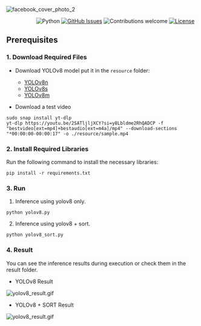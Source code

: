 
![facebook_cover_photo_2](https://github.com/dev-jinwoohong/YOLOv8-SORT-Human-Tracking/assets/70004933/e52fd191-57f8-4f35-9a7b-fc792e3957e3)

&nbsp;&nbsp;&nbsp;&nbsp;&nbsp;&nbsp;&nbsp;&nbsp;&nbsp;&nbsp;&nbsp;&nbsp;&nbsp;&nbsp;&nbsp;&nbsp;&nbsp;&nbsp;&nbsp;
![Python](https://img.shields.io/badge/python-v3.8-blue.svg)
[![GitHub Issues](https://img.shields.io/github/issues/dev-jinwoohong/YOLOv8-SORT-Human-Tracking.svg)](https://github.com/dev-jinwoohong/YOLOv8-SORT-Human-Tracking/issues)
![Contributions welcome](https://img.shields.io/badge/contributions-welcome-orange.svg)
[![License](https://img.shields.io/badge/license-GNU-yellow.svg)](https://opensource.org/licenses/GNU)


## Prerequisites

### 1. Download Required Files

- Download YOLOv8 model put it in the `resource` folder:
  - [YOLOv8n](https://github.com/ultralytics/assets/releases/download/v8.2.0/yolov8n.pt)
  - [YOLOv8s](https://github.com/ultralytics/assets/releases/download/v8.2.0/yolov8s.pt)
  - [YOLOv8m](https://github.com/ultralytics/assets/releases/download/v8.2.0/yolov8m.pt)


- Download a test video
```commandline
sudo snap install yt-dlp
yt-dlp https://youtu.be/2SATljljXCY?si=y8Lbldme2RhQADCP -f "bestvideo[ext=mp4]+bestaudio[ext=m4a]/mp4" --download-sections "*00:00:00-00:00:17" -o ./resource/sample.mp4
```


### 2. Install Required Libraries

Run the following command to install the necessary libraries:
```commandline
pip install -r requirements.txt
```

### 3. Run
1. Inference using yolov8 only.
```commandline
python yolov8.py
```

2. Inference using yolov8 + sort.
```commandline
python yolov8_sort.py
```

### 4. Result
You can see the inference results during execution or check them in the result folder.

- YOLOv8 Result

![yolov8_result.gif](result/yolov8_result.gif)

- YOLOv8 + SORT Result

![yolov8_result.gif](result/yolov8_sort_result.gif)

